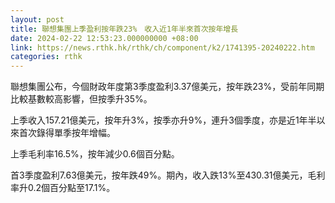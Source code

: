 ```yaml
---
layout: post
title: 聯想集團上季盈利按年跌23%　收入近1年半來首次按年增長
date: 2024-02-22 12:53:23.000000000 +08:00
link: https://news.rthk.hk/rthk/ch/component/k2/1741395-20240222.htm
categories: rthk
---
```


聯想集團公布，今個財政年度第3季度盈利3.37億美元，按年跌23%，受前年同期比較基數較高影響，但按季升35%。

上季收入157.21億美元，按年升3%，按季亦升9%，連升3個季度，亦是近1年半以來首次錄得單季按年增幅。

上季毛利率16.5%，按年減少0.6個百分點。

首3季度盈利7.63億美元，按年跌49%。期內，收入跌13%至430.31億美元，毛利率升0.2個百分點至17.1%。
